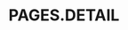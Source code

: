 ---
title: PAGES.DETAIL
content_title: PAGES.DETAIL_CONTENT
visible: true
routes:
  default: '/trefferanzeige'
hasImageSwiper: true
hasLeaflet: true
content:
    items: '@self.modular'
    order:
        by: default
        custom:
            - _detail
---
